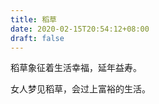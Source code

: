```yaml
---
title: 稻草
date: 2020-02-15T20:54:12+08:00
draft: false
---
```


稻草象征着生活幸福，延年益寿。



女人梦见稻草，会过上富裕的生活。

